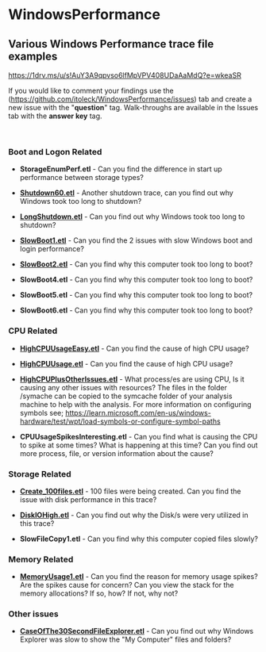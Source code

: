 # WindowsPerformance

## Various Windows Performance trace file examples

<https://1drv.ms/u/s!AuY3A9qpvso6lfMpVPV408UDaAaMdQ?e=wkeaSR>

If you would like to comment your findings use the (<https://github.com/itoleck/WindowsPerformance/issues>) tab and create a new issue with the "**question**" tag. Walk-throughs are available in the Issues tab with the **answer key** tag.

&nbsp;

### Boot and Logon Related

- **StorageEnumPerf.etl** - Can you find the difference in start up performance between storage types?

- [**Shutdown60.etl**](https://github.com/itoleck/WindowsPerformance/issues/7) - Another shutdown trace, can you find out why Windows took too long to shutdown?

- [**LongShutdown.etl**](https://github.com/itoleck/WindowsPerformance/issues/6) - Can you find out why Windows took too long to shutdown?

- [**SlowBoot1.etl**](https://github.com/itoleck/WindowsPerformance/issues/4) - Can you find the 2 issues with slow Windows boot and login performance?

- [**SlowBoot2.etl**](https://github.com/itoleck/WindowsPerformance/issues/5) - Can you find why this computer took too long to boot?

- **SlowBoot4.etl** - Can you find why this computer took too long to boot?

- **SlowBoot5.etl** - Can you find why this computer took too long to boot?

- **SlowBoot6.etl** - Can you find why this computer took too long to boot?

### CPU Related

- [**HighCPUUsageEasy.etl**](https://github.com/itoleck/WindowsPerformance/issues) - Can you find the cause of high CPU usage?

- [**HighCPUUsage.etl**](https://github.com/itoleck/WindowsPerformance/issues) - Can you find the cause of high CPU usage?

- [**HighCPUPlusOtherIssues.etl**](https://github.com/itoleck/WindowsPerformance/issues/1) - What process/es are using CPU, Is it causing any other issues with resources? The files in the folder /symache can be copied to the symcache folder of your analysis machine to help with the analysis. For more information on configuring symbols see; https://learn.microsoft.com/en-us/windows-hardware/test/wpt/load-symbols-or-configure-symbol-paths

- **CPUUsageSpikesInteresting.etl** - Can you find what is causing the CPU to spike at some times? What is happening at this time? Can you find out more process, file, or version information about the cause?

### Storage Related

- [**Create_100files.etl**](https://github.com/itoleck/WindowsPerformance/issues/3) - 100 files were being created. Can you find the issue with disk performance in this trace?

- [**DiskIOHigh.etl**](https://github.com/itoleck/WindowsPerformance/issues/2) - Can you find out why the Disk/s were very utilized in this trace?

- **SlowFileCopy1.etl** - Can you find why this computer copied files slowly?

### Memory Related

- [**MemoryUsage1.etl**](https://github.com/itoleck/WindowsPerformance/issues/9) - Can you find the reason for memory usage spikes? Are the spikes cause for concern? Can you view the stack for the memory allocations? If so, how? If not, why not?

### Other issues

- [**CaseOfThe30SecondFileExplorer.etl**](https://github.com/itoleck/WindowsPerformance/issues/8) - Can you find out why Windows Explorer was slow to show the "My Computer" files and folders?
